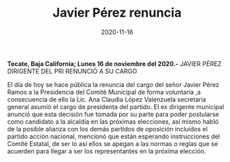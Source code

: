 ﻿---
layout: blog
title:  "Javier Pérez renuncia"
date:   2020-11-16  
categories: tecate
permalink: /:categories/:title:output_ext
image: /img/cnr/popup.jpg
autor: 
---


**Tecate, Baja California;  Lunes 16 de noviembre del 2020.-** JAVIER PÉREZ DIRIGENTE DEL PRI RENUNCIÓ A SU CARGO 


El día de hoy se hace pública la  renuncia del cargo del señor Javier Pérez Ramos a la Presidencia del Comité Municipal de forma voluntaria ,a consecuencia de ello la Lic. Ana Claudia López Valenzuela secretaria general asumió el cargo de presidenta del partido. 
El ex dirigente municipal anunció que esta decisión fue tomada por su parte para poder postularse como candidato a la alcaldía en las próximas elecciones, así mismo habló de la posible alianza con los demás partidos de oposición incluidos el partido acción nacional, mencionó que están esperando instrucciones del Comité Estatal, de ser lo así ellos se apegan a las normas o reglas que se acuerden para llegar a ser los representantes en la próxima elección.
